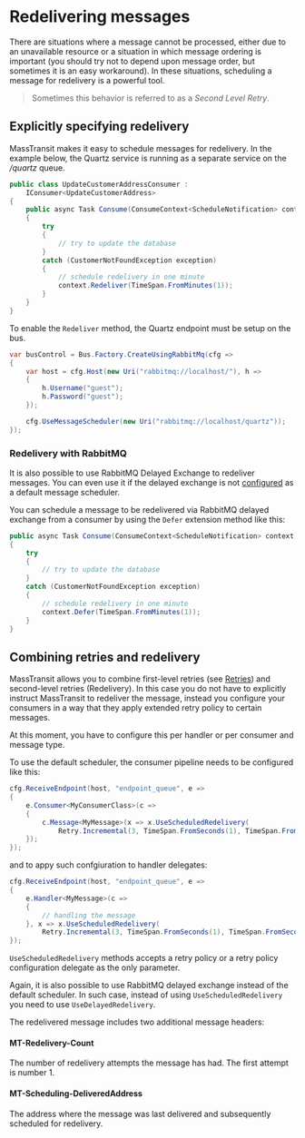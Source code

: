 # Redelivering messages

There are situations where a message cannot be processed, either due to an unavailable resource or a situation
in which message ordering is important (you should try not to depend upon message order, but sometimes it is an
easy workaround). In these situations, scheduling a message for redelivery is a powerful tool.

> Sometimes this behavior is referred to as a *Second Level Retry*.

## Explicitly specifying redelivery

MassTransit makes it easy to schedule messages for redelivery. In the example below, the Quartz service is running
as a separate service on the */quartz* queue.

```csharp
public class UpdateCustomerAddressConsumer :
    IConsumer<UpdateCustomerAddress>
{
    public async Task Consume(ConsumeContext<ScheduleNotification> context)
    {
        try
        {
            // try to update the database
        }
        catch (CustomerNotFoundException exception)
        {
            // schedule redelivery in one minute
            context.Redeliver(TimeSpan.FromMinutes(1));
        }
    }
}
```

To enable the `Redeliver` method, the Quartz endpoint must be setup on the bus.

```csharp
var busControl = Bus.Factory.CreateUsingRabbitMq(cfg =>
{
    var host = cfg.Host(new Uri("rabbitmq://localhost/"), h =>
    {
        h.Username("guest");
        h.Password("guest");
    });

    cfg.UseMessageScheduler(new Uri("rabbitmq://localhost/quartz"));
});
```

### Redelivery with RabbitMQ

It is also possible to use RabbitMQ Delayed Exchange to redeliver messages.
You can even use it if the delayed exchange is not [configured](rabbitmq-delayed.md)
as a default message scheduler.

You can schedule a message to be redelivered via RabbitMQ delayed exchange
from a consumer by using the `Defer` extension method like this:

```csharp
public async Task Consume(ConsumeContext<ScheduleNotification> context)
{
    try
    {
        // try to update the database
    }
    catch (CustomerNotFoundException exception)
    {
        // schedule redelivery in one minute
        context.Defer(TimeSpan.FromMinutes(1));
    }
}
```

## Combining retries and redelivery

MassTransit allows you to combine first-level retries (see [Retries](../retries.md))
and second-level retries (Redelivery). In this case you do not have to explicitly
instruct MassTransit to redeliver the message, instead you configure your consumers
in a way that they apply extended retry policy to certain messages.

At this moment, you have to configure this per handler or per consumer and message type.

To use the default scheduler, the consumer pipeline needs to be configured like this:

```csharp
cfg.ReceiveEndpoint(host, "endpoint_queue", e =>
{
    e.Consumer<MyConsumerClass>(c =>
    {
        c.Message<MyMessage>(x => x.UseScheduledRedelivery(
            Retry.Incrememtal(3, TimeSpan.FromSeconds(1), TimeSpan.FromSeconds(10))));
    });
});
```

and to appy such confgiuration to handler delegates:

```csharp
cfg.ReceiveEndpoint(host, "endpoint_queue", e =>
{
    e.Handler<MyMessage>(c =>
    {
        // handling the message
    }, x => x.UseScheduledRedelivery(
        Retry.Incrememtal(3, TimeSpan.FromSeconds(1), TimeSpan.FromSeconds(10))));
});
```

`UseScheduledRedelivery` methods accepts a retry policy or a retry policy configuration delegate
as the only parameter.

Again, it is also possible to use RabbitMQ delayed exchange instead of the default scheduler.
In such case, instead of using `UseScheduledRedelivery` you need to use `UseDelayedRedelivery`.

The redelivered message includes two additional message headers:

#### MT-Redelivery-Count
  The number of redelivery attempts the message has had. The first attempt is number 1.

#### MT-Scheduling-DeliveredAddress
  The address where the message was last delivered and subsequently scheduled for redelivery.
